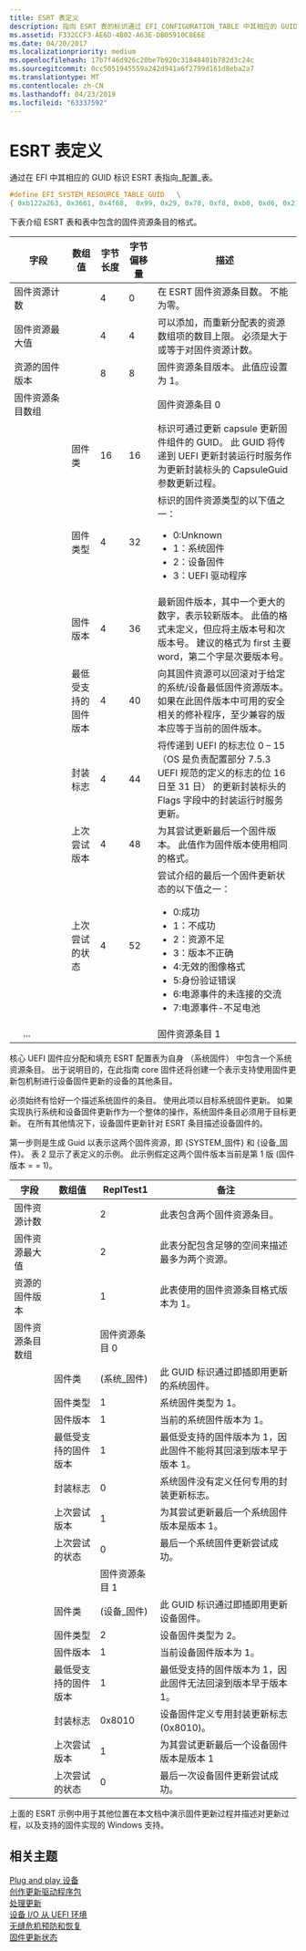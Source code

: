 ```yaml
---
title: ESRT 表定义
description: 指向 ESRT 表的标识通过 EFI_CONFIGURATION_TABLE 中其相应的 GUID。
ms.assetid: F332CCF3-AE6D-4B02-A63E-DB05910C8E6E
ms.date: 04/20/2017
ms.localizationpriority: medium
ms.openlocfilehash: 17b7f46d926c20be7b920c31848401b782d3c24c
ms.sourcegitcommit: 0cc5051945559a242d941a6f2799d161d8eba2a7
ms.translationtype: MT
ms.contentlocale: zh-CN
ms.lasthandoff: 04/23/2019
ms.locfileid: "63337592"
---
```

# <a name="esrt-table-definition"></a>ESRT 表定义


通过在 EFI 中其相应的 GUID 标识 ESRT 表指向\_配置\_表。

```cpp
#define EFI_SYSTEM_RESOURCE_TABLE_GUID   \
{ 0xb122a263, 0x3661, 0x4f68,  0x99, 0x29, 0x78, 0xf8, 0xb0, 0xd6, 0x21, 0x80  }
```

下表介绍 ESRT 表和表中包含的固件资源条目的格式。

<table>
<colgroup>
<col width="20%" />
<col width="10%" />
<col width="10%" />
<col width="10%" />
<col width="50%" />
</colgroup>
<thead>
<tr class="header">
<th>字段</th>
<th>数组值</th>
<th>字节长度</th>
<th>字节偏移量</th>
<th>描述</th>
</tr>
</thead>
<tbody>
<tr class="odd">
<td>固件资源计数</td>
<td></td>
<td>4</td>
<td>0</td>
<td>在 ESRT 固件资源条目数。 不能为零。</td>
</tr>
<tr class="even">
<td>固件资源最大值</td>
<td></td>
<td>4</td>
<td>4</td>
<td>可以添加，而重新分配表的资源数组项的数目上限。 必须是大于或等于对固件资源计数。</td>
</tr>
<tr class="odd">
<td>资源的固件版本</td>
<td></td>
<td>8</td>
<td>8</td>
<td>固件资源条目版本。 此值应设置为 1。</td>
</tr>
<tr class="even">
<td>固件资源条目数组</td>
<td></td>
<td></td>
<td></td>
<td>固件资源条目 0</td>
</tr>
<tr class="odd">
<td></td>
<td>固件类</td>
<td>16</td>
<td>16</td>
<td>标识可通过更新 capsule 更新固件组件的 GUID。 此 GUID 将传递到 UEFI 更新封装运行时服务作为更新封装标头的 CapsuleGuid 参数更新过程。</td>
</tr>
<tr class="even">
<td></td>
<td>固件类型</td>
<td>4</td>
<td>32</td>
<td>标识的固件资源类型的以下值之一：
<ul>
<li>0:Unknown</li>
<li>1：系统固件</li>
<li>2：设备固件</li>
<li>3：UEFI 驱动程序</li>
</ul></td>
</tr>
<tr class="odd">
<td></td>
<td>固件版本</td>
<td>4</td>
<td>36</td>
<td>最新固件版本，其中一个更大的数字，表示较新版本。 此值的格式未定义，但应将主版本号和次版本号。 建议的格式为 first 主要 word，第二个字是次要版本号。</td>
</tr>
<tr class="even">
<td></td>
<td>最低受支持的固件版本</td>
<td>4</td>
<td>40</td>
<td>向其固件资源可以回滚对于给定的系统/设备最低固件资源版本。 如果在此固件版本中可用的安全相关的修补程序，至少兼容的版本应等于当前的固件版本。</td>
</tr>
<tr class="odd">
<td></td>
<td>封装标志</td>
<td>4</td>
<td>44</td>
<td>将传递到 UEFI 的标志位 0 – 15 （OS 是负责配置部分 7.5.3 UEFI 规范的定义的标志的位 16 日至 31 日） 的更新封装标头的 Flags 字段中的封装运行时服务更新。</td>
</tr>
<tr class="even">
<td></td>
<td>上次尝试版本</td>
<td>4</td>
<td>48</td>
<td>为其尝试更新最后一个固件版本。 此值作为固件版本使用相同的格式。</td>
</tr>
<tr class="odd">
<td></td>
<td>上次尝试的状态</td>
<td>4</td>
<td>52</td>
<td>尝试介绍的最后一个固件更新状态的以下值之一：
<ul>
<li>0:成功</li>
<li>1：不成功</li>
<li>2：资源不足</li>
<li>3：版本不正确</li>
<li>4:无效的图像格式</li>
<li>5:身份验证错误</li>
<li>6:电源事件的未连接的交流</li>
<li>7:电源事件-不足电池</li>
</ul></td>
</tr>
<tr class="even">
<td> ...</td>
<td></td>
<td></td>
<td></td>
<td>固件资源条目 1</td>
</tr>
</tbody>
</table>

 

核心 UEFI 固件应分配和填充 ESRT 配置表为自身 （系统固件） 中包含一个系统资源条目。 出于说明目的，在此指南 core 固件还将创建一个表示支持使用固件更新包机制进行设备固件更新的设备的其他条目。

必须始终有恰好一个描述系统固件的条目。 使用此项以目标系统固件更新。 如果实现执行系统和设备固件更新作为一个整体的操作，系统固件条目必须用于目标更新。 在所有其他情况下，设备固件更新针对 ESRT 条目描述设备固件的。

第一步则是生成 Guid 以表示这两个固件资源，即 {SYSTEM\_固件} 和 {设备\_固件}。 表 2 显示了表定义的示例。 此示例假定这两个固件版本当前是第 1 版 (固件版本 = = 1)。

| 字段                         | 数组值                       | ReplTest1                     | 备注                                                                                                            |
|-------------------------------|-----------------------------------|---------------------------|--------------------------------------------------------------------------------------------------------------------|
| 固件资源计数       |                                   | 2                         | 此表包含两个固件资源条目。                                                                 |
| 固件资源最大值     |                                   | 2                         | 此表分配包含足够的空间来描述最多为两个资源。                                |
| 资源的固件版本     |                                   | 1                         | 此表使用的固件资源条目格式版本为 1。                                                   |
| 固件资源条目数组 |                                   | 固件资源条目 0 |                                                                                                                    |
|                               | 固件类                    | (系统\_固件)        | 此 GUID 标识通过即插即用更新的系统固件。                                                       |
|                               | 固件类型                     | 1                         | 系统固件类型为 1。                                                                                         |
|                               | 固件版本                  | 1                         | 当前的系统固件版本为 1。                                                                          |
|                               | 最低受支持的固件版本 | 1                         | 最低受支持的固件版本为 1，因此固件不能将其回滚到版本早于版本 1。 |
|                               | 封装标志                     | 0                         | 系统固件没有定义任何专用的封装更新标志。                                                   |
|                               | 上次尝试版本              | 1                         | 为其尝试更新最后一个系统固件版本是版本 1。                                  |
|                               | 上次尝试的状态               | 0                         | 最后一个系统固件更新尝试成功。                                                            |
|                               |                                   | 固件资源条目 1 |                                                                                                                    |
|                               | 固件类                    | (设备\_固件)        | 此 GUID 标识通过即插即用更新设备固件。                                                       |
|                               | 固件类型                     | 2                         | 设备固件类型为 2。                                                                                         |
|                               | 固件版本                  | 1                         | 当前设备固件版本为 1。                                                                          |
|                               | 最低受支持的固件版本 | 1                         | 最低受支持的固件版本为 1，因此固件无法回滚到版本早于版本 1。 |
|                               | 封装标志                     | 0x8010                    | 设备固件定义专用封装更新标志 (0x8010)。                                                     |
|                               | 上次尝试版本              | 1                         | 为其尝试更新最后一个设备固件版本是版本 1                                    |
|                               | 上次尝试的状态               | 0                         | 最后一次设备固件更新尝试成功。                                                            |

 

上面的 ESRT 示例中用于其他位置在本文档中演示固件更新过程并描述对更新过程，以及支持的固件实现的 Windows 支持。

## <a name="related-topics"></a>相关主题
[Plug and play 设备](plug-and-play-device.md)  
[创作更新驱动程序包](authoring-an-update-driver-package.md)  
[处理更新](processing-updates.md)  
[设备 I/O 从 UEFI 环境](device-i-o-from-the-uefi-environment.md)  
[无缝危机预防和恢复](seamless-crisis-prevention-and-recovery.md)  
[固件更新状态](firmware-update-status.md)  



